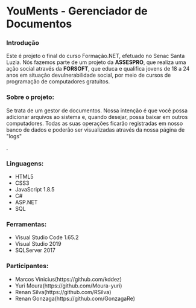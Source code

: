 <h1>YouMents - Gerenciador de Documentos</h1>

<h3><strong>Introdução</strong></h3>
<p>Este é projeto o final do curso Formação.NET, efetuado no Senac Santa Luzia. Nós fazemos parte de um projeto da <strong>ASSESPRO</strong>, que realiza uma ação social através da <strong>FORSOFT</strong>, que educa e qualifica jovens de 18 a 24 anos em situação devulnerabilidade social, por meio de cursos de programação de computadores gratuitos.</p>


<h3><strong>Sobre o projeto:</strong>
</h3>
<p>Se trata de um gestor de documentos. Nossa intenção é que você possa adicionar arquivos ao sistema e, quando desejar, possa baixar em outros computadores. Todas as suas operações ficarão registradas em nosso banco de dados e poderão ser visualizadas através da nossa página de "logs"</p>.


 <h3><strong>Linguagens:</strong></h3>
<ul>
 <li>HTML5</li>
 <li>CSS3</li>
 <li>JavaScript 1.8.5</li>
 <li>C#</li>
 <li>ASP.NET</li>
 <li>SQL</li>
</ul>

 <h3><strong>Ferramentas:</strong></h3>
<ul>
 <li>Visual Studio Code 1.65.2</li>
 <li>Visual Studio 2019</li>
 <li>SQLServer 2017</li>
</ul>

<h3><strong>Participantes:</strong></h3>
<ul>
 <li>Marcos Vinicius(https://github.com/kddez)</li>
 <li>Yuri Moura(https://github.com/Moura-yuri)</li>
 <li>Renan Silva(https://github.com/RSilva)</li>
 <li>Renan Gonzaga(https://github.com/GonzagaRe)
</ul>

